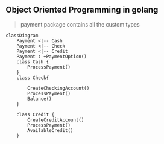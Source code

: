 ## Object Oriented Programming in golang

> payment package contains all the custom types

```
classDiagram
    Payment <|-- Cash
    Payment <|-- Check
    Payment <|-- Credit
    Payment : +PaymentOption()
    class Cash {
        ProcessPayment()
    }
    class Check{
        
        CreateCheckingAccount()
        ProcessPayment()
        Balance()
    }

    class Credit {
        CreateCreditAccount()
        ProcessPayment()
        AvailableCredit()
    }
```